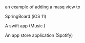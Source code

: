 ###

an example of adding a masq view to

SpringBoard (iOS 11)


A swift app (Music.)


An app store application (Spotify)

